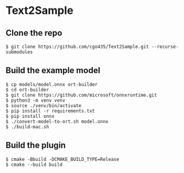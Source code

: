 # Text2Sample

## Clone the repo

```
$ git clone https://github.com/cgo435/Text2Sample.git --recurse-submodules
```

## Build the example model

```
$ cp models/model.onnx ort-builder
$ cd ort-builder
$ git clone https://github.com/microsoft/onnxruntime.git
$ python3 -m venv venv
$ source ./venv/bin/activate
$ pip install -r requirements.txt
$ pip install onnx
$ ./convert-model-to-ort.sh model.onnx
$ ./build-mac.sh
```

## Build the plugin

```
$ cmake -Bbuild -DCMAKE_BUILD_TYPE=Release
$ cmake --build build
```
